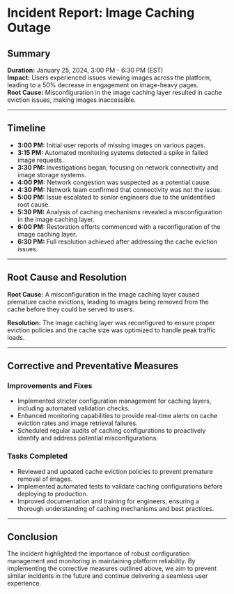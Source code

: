 # Incident Report: Image Caching Outage

## Summary

**Duration:** January 25, 2024, 3:00 PM - 6:30 PM (EST)  
**Impact:** Users experienced issues viewing images across the platform, leading to a 50% decrease in engagement on image-heavy pages.  
**Root Cause:** Misconfiguration in the image caching layer resulted in cache eviction issues, making images inaccessible.

---

## Timeline

- **3:00 PM:** Initial user reports of missing images on various pages.
- **3:15 PM:** Automated monitoring systems detected a spike in failed image requests.
- **3:30 PM:** Investigations began, focusing on network connectivity and image storage systems.
- **4:00 PM:** Network congestion was suspected as a potential cause.
- **4:30 PM:** Network team confirmed that connectivity was not the issue.
- **5:00 PM:** Issue escalated to senior engineers due to the unidentified root cause.
- **5:30 PM:** Analysis of caching mechanisms revealed a misconfiguration in the image caching layer.
- **6:00 PM:** Restoration efforts commenced with a reconfiguration of the image caching layer.
- **6:30 PM:** Full resolution achieved after addressing the cache eviction issues.

---

## Root Cause and Resolution

**Root Cause:** A misconfiguration in the image caching layer caused premature cache evictions, leading to images being removed from the cache before they could be served to users.

**Resolution:** The image caching layer was reconfigured to ensure proper eviction policies and the cache size was optimized to handle peak traffic loads.

---

## Corrective and Preventative Measures

### Improvements and Fixes

- Implemented stricter configuration management for caching layers, including automated validation checks.
- Enhanced monitoring capabilities to provide real-time alerts on cache eviction rates and image retrieval failures.
- Scheduled regular audits of caching configurations to proactively identify and address potential misconfigurations.

### Tasks Completed

- Reviewed and updated cache eviction policies to prevent premature removal of images.
- Implemented automated tests to validate caching configurations before deploying to production.
- Improved documentation and training for engineers, ensuring a thorough understanding of caching mechanisms and best practices.

---

## Conclusion

The incident highlighted the importance of robust configuration management and monitoring in maintaining platform reliability. By implementing the corrective measures outlined above, we aim to prevent similar incidents in the future and continue delivering a seamless user experience.
